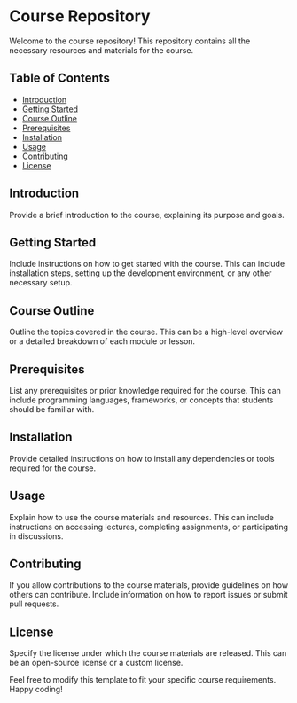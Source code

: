 # Course Repository

Welcome to the course repository! This repository contains all the necessary resources and materials for the course.

## Table of Contents
- [Introduction](#introduction)
- [Getting Started](#getting-started)
- [Course Outline](#course-outline)
- [Prerequisites](#prerequisites)
- [Installation](#installation)
- [Usage](#usage)
- [Contributing](#contributing)
- [License](#license)

## Introduction
Provide a brief introduction to the course, explaining its purpose and goals.

## Getting Started
Include instructions on how to get started with the course. This can include installation steps, setting up the development environment, or any other necessary setup.

## Course Outline
Outline the topics covered in the course. This can be a high-level overview or a detailed breakdown of each module or lesson.

## Prerequisites
List any prerequisites or prior knowledge required for the course. This can include programming languages, frameworks, or concepts that students should be familiar with.

## Installation
Provide detailed instructions on how to install any dependencies or tools required for the course.

## Usage
Explain how to use the course materials and resources. This can include instructions on accessing lectures, completing assignments, or participating in discussions.

## Contributing
If you allow contributions to the course materials, provide guidelines on how others can contribute. Include information on how to report issues or submit pull requests.

## License
Specify the license under which the course materials are released. This can be an open-source license or a custom license.

Feel free to modify this template to fit your specific course requirements. Happy coding!

